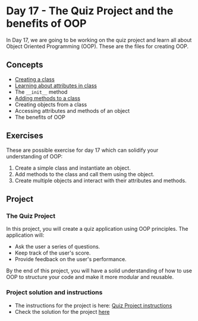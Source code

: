 # Day 17 - The Quiz Project and the benefits of OOP

In Day 17, we are going to be working on the quiz project and learn all about Object Oriented Programming (OOP). These are the files for creating OOP.

## Concepts

- [Creating a class](./concepts/00_creating-class.py)
- [Learning about attributes in class](./concepts/01_attributes.py)
- The `__init__` method
- [Adding methods to a class](./concepts/02_methods.py)
- Creating objects from a class
- Accessing attributes and methods of an object
- The benefits of OOP

## Exercises

These are possible exercise for day 17 which can solidify your understanding of OOP:

1. Create a simple class and instantiate an object.
2. Add methods to the class and call them using the object.
3. Create multiple objects and interact with their attributes and methods.

## Project

### The Quiz Project

In this project, you will create a quiz application using OOP principles. The application will:

- Ask the user a series of questions.
- Keep track of the user's score.
- Provide feedback on the user's performance.

By the end of this project, you will have a solid understanding of how to use OOP to structure your code and make it more modular and reusable.


### Project solution and instructions

- The instructions for the project is here: [Quiz Project instructions](./project/instructions.md)
- Check the solution for the project [here](./project/main.py)
